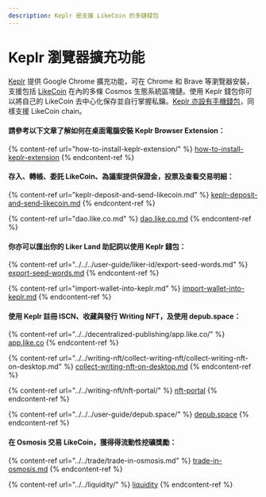 ```yaml
---
description: Keplr 是支援 LikeCoin 的多鏈錢包
---
```


# Keplr 瀏覽器擴充功能

[Keplr](https://www.keplr.app/) 提供 Google Chrome 擴充功能，可在 Chrome 和 Brave 等瀏覽器安裝，支援包括 [LikeCoin](https://like.co/) 在內的多條 Cosmos 生態系統區塊鏈。使用 Keplr 錢包你可以將自己的 LikeCoin 去中心化保存並自行掌握私鑰。[Keplr 亦設有手機錢包](../keplr-mobile/)，同樣支援 LikeCoin chain。

#### 請參考以下文章了解如何在桌面電腦安裝 Keplr Browser Extension：

{% content-ref url="how-to-install-keplr-extension/" %}
[how-to-install-keplr-extension](how-to-install-keplr-extension/)
{% endcontent-ref %}

#### 存入、轉帳、委託 LikeCoin、為議案提供保證金，投票及查看交易明細：

{% content-ref url="keplr-deposit-and-send-likecoin.md" %}
[keplr-deposit-and-send-likecoin.md](keplr-deposit-and-send-likecoin.md)
{% endcontent-ref %}

{% content-ref url="dao.like.co.md" %}
[dao.like.co.md](dao.like.co.md)
{% endcontent-ref %}

#### 你亦可以匯出你的 Liker Land 助記詞以使用 Keplr 錢包：

{% content-ref url="../../../user-guide/liker-id/export-seed-words.md" %}
[export-seed-words.md](../../../user-guide/liker-id/export-seed-words.md)
{% endcontent-ref %}

{% content-ref url="import-wallet-into-keplr.md" %}
[import-wallet-into-keplr.md](import-wallet-into-keplr.md)
{% endcontent-ref %}

#### 使用 Keplr 註冊 ISCN、收藏與發行 Writing NFT，及使用 depub.space：

{% content-ref url="../../decentralized-publishing/app.like.co/" %}
[app.like.co](../../decentralized-publishing/app.like.co/)
{% endcontent-ref %}

{% content-ref url="../../writing-nft/collect-writing-nft/collect-writing-nft-on-desktop.md" %}
[collect-writing-nft-on-desktop.md](../../writing-nft/collect-writing-nft/collect-writing-nft-on-desktop.md)
{% endcontent-ref %}

{% content-ref url="../../writing-nft/nft-portal/" %}
[nft-portal](../../writing-nft/nft-portal/)
{% endcontent-ref %}

{% content-ref url="../../../user-guide/depub.space/" %}
[depub.space](../../../user-guide/depub.space/)
{% endcontent-ref %}

#### 在 Osmosis 交易 LikeCoin，獲得得流動性挖礦獎勵：

{% content-ref url="../../trade/trade-in-osmosis.md" %}
[trade-in-osmosis.md](../../trade/trade-in-osmosis.md)
{% endcontent-ref %}

{% content-ref url="../../liquidity/" %}
[liquidity](../../liquidity/)
{% endcontent-ref %}
